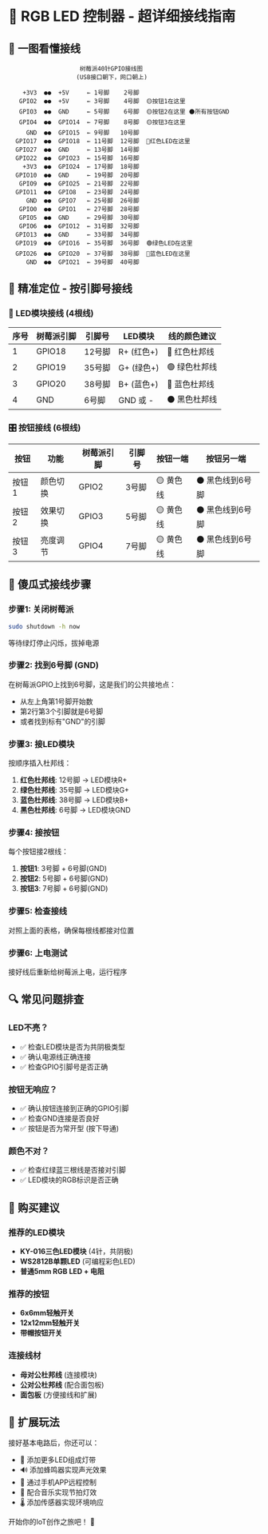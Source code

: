 # 🌈 RGB LED 控制器 - 超详细接线指南

## 🎯 一图看懂接线

```
                    树莓派40针GPIO接线图
                   (USB接口朝下，网口朝上)
                    
    +3V3  ●●  +5V     ← 1号脚    2号脚
   GPIO2  ●●  +5V     ← 3号脚    4号脚  🟡按钮1在这里
   GPIO3  ●●  GND     ← 5号脚    6号脚  🟡按钮2在这里 ⚫所有按钮GND
   GPIO4  ●●  GPIO14  ← 7号脚    8号脚  🟡按钮3在这里
     GND  ●●  GPIO15  ← 9号脚   10号脚
  GPIO17  ●●  GPIO18  ← 11号脚  12号脚  🔴红色LED在这里
  GPIO27  ●●  GND     ← 13号脚  14号脚
  GPIO22  ●●  GPIO23  ← 15号脚  16号脚
    +3V3  ●●  GPIO24  ← 17号脚  18号脚
  GPIO10  ●●  GND     ← 19号脚  20号脚
   GPIO9  ●●  GPIO25  ← 21号脚  22号脚
  GPIO11  ●●  GPIO8   ← 23号脚  24号脚
     GND  ●●  GPIO7   ← 25号脚  26号脚
   GPIO0  ●●  GPIO1   ← 27号脚  28号脚
   GPIO5  ●●  GND     ← 29号脚  30号脚
   GPIO6  ●●  GPIO12  ← 31号脚  32号脚
  GPIO13  ●●  GND     ← 33号脚  34号脚
  GPIO19  ●●  GPIO16  ← 35号脚  36号脚  🟢绿色LED在这里
  GPIO26  ●●  GPIO20  ← 37号脚  38号脚  🔵蓝色LED在这里
     GND  ●●  GPIO21  ← 39号脚  40号脚
```

## 📍 精准定位 - 按引脚号接线

### 🔌 LED模块接线 (4根线)
| 序号 | 树莓派引脚 | 引脚号 | LED模块 | 线的颜色建议 |
|------|------------|--------|---------|--------------|
| 1    | GPIO18     | 12号脚 | R+ (红色+) | 🔴 红色杜邦线 |
| 2    | GPIO19     | 35号脚 | G+ (绿色+) | 🟢 绿色杜邦线 |
| 3    | GPIO20     | 38号脚 | B+ (蓝色+) | 🔵 蓝色杜邦线 |
| 4    | GND        | 6号脚  | GND 或 -   | ⚫ 黑色杜邦线 |

### 🎛️ 按钮接线 (6根线)
| 按钮 | 功能 | 树莓派引脚 | 引脚号 | 按钮一端 | 按钮另一端 |
|------|------|------------|--------|----------|------------|
| 按钮1 | 颜色切换 | GPIO2 | 3号脚 | 🟡 黄色线 | ⚫ 黑色线到6号脚 |
| 按钮2 | 效果切换 | GPIO3 | 5号脚 | 🟡 黄色线 | ⚫ 黑色线到6号脚 |
| 按钮3 | 亮度调节 | GPIO4 | 7号脚 | 🟡 黄色线 | ⚫ 黑色线到6号脚 |

## 🚀 傻瓜式接线步骤

### 步骤1: 关闭树莓派
```bash
sudo shutdown -h now
```
等待绿灯停止闪烁，拔掉电源

### 步骤2: 找到6号脚 (GND)
在树莓派GPIO上找到6号脚，这是我们的公共接地点：
- 从左上角第1号脚开始数
- 第2行第3个引脚就是6号脚
- 或者找到标有"GND"的引脚

### 步骤3: 接LED模块
按顺序插入杜邦线：
1. **红色杜邦线**: 12号脚 → LED模块R+
2. **绿色杜邦线**: 35号脚 → LED模块G+  
3. **蓝色杜邦线**: 38号脚 → LED模块B+
4. **黑色杜邦线**: 6号脚 → LED模块GND

### 步骤4: 接按钮
每个按钮接2根线：
1. **按钮1**: 3号脚 + 6号脚(GND)
2. **按钮2**: 5号脚 + 6号脚(GND)  
3. **按钮3**: 7号脚 + 6号脚(GND)

### 步骤5: 检查接线
对照上面的表格，确保每根线都接对位置

### 步骤6: 上电测试
接好线后重新给树莓派上电，运行程序

## 🔍 常见问题排查

### LED不亮？
- ✅ 检查LED模块是否为共阴极类型
- ✅ 确认电源线正确连接
- ✅ 检查GPIO引脚号是否正确

### 按钮无响应？
- ✅ 确认按钮连接到正确的GPIO引脚
- ✅ 检查GND连接是否良好
- ✅ 按钮是否为常开型 (按下导通)

### 颜色不对？
- ✅ 检查红绿蓝三根线是否接对引脚
- ✅ LED模块的RGB标识是否正确

## 🛒 购买建议

### 推荐的LED模块
- **KY-016三色LED模块** (4针，共阴极)
- **WS2812B单颗LED** (可编程彩色LED)
- **普通5mm RGB LED + 电阻**

### 推荐的按钮
- **6x6mm轻触开关**
- **12x12mm轻触开关** 
- **带帽按钮开关**

### 连接线材
- **母对公杜邦线** (连接模块)
- **公对公杜邦线** (配合面包板)
- **面包板** (方便接线和扩展)

## 🎨 扩展玩法

接好基本电路后，你还可以：
- 🌟 添加更多LED组成灯带
- 🔊 添加蜂鸣器实现声光效果  
- 📱 通过手机APP远程控制
- 🎵 配合音乐实现节拍灯效
- 🌡️ 添加传感器实现环境响应

开始你的IoT创作之旅吧！ 🚀
